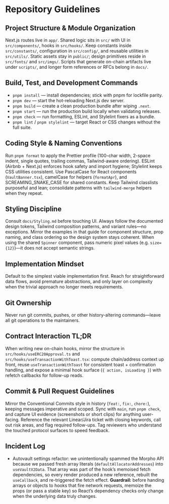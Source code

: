 # Repository Guidelines

## Project Structure & Module Organization
Next.js routes live in `app/`. Shared logic sits in `src/` with UI in `src/components/`, hooks in `src/hooks/`. Keep constants inside `src/constants/`, configuration in `src/config/`, and reusable utilities in `src/utils/`. Static assets stay in `public/`; design primitives reside in `src/fonts/` and `src/imgs/`. Scripts that generate on-chain artifacts live under `scripts/`, and longer form references or RFCs belong in `docs/`.

## Build, Test, and Development Commands
- `pnpm install` — install dependencies; stick with pnpm for lockfile parity.
- `pnpm dev` — start the hot-reloading Next.js dev server.
- `pnpm build` — create a clean production bundle after wiping `.next`.
- `pnpm start` — run the production build locally when validating releases.
- `pnpm check` — run formatting, ESLint, and Stylelint fixers as a bundle.
- `pnpm lint` / `pnpm stylelint` — target React or CSS changes without the full suite.

## Coding Style & Naming Conventions
Run `pnpm format` to apply the Prettier profile (100-char width, 2-space indent, single quotes, trailing commas, Tailwind-aware ordering). ESLint (Airbnb + Next.js) enforces hook safety and import hygiene; Stylelint keeps CSS utilities consistent. Use PascalCase for React components (`VaultBanner.tsx`), camelCase for helpers (`formatApr`), and SCREAMING_SNAKE_CASE for shared constants. Keep Tailwind classlists purposeful and lean; consolidate patterns with `tailwind-merge` helpers when they repeat.

## Styling Discipline
Consult `docs/Styling.md` before touching UI. Always follow the documented design tokens, Tailwind composition patterns, and variant rules—no exceptions. Mirror the examples in that guide for component structure, prop naming, and class ordering so the design system stays coherent. When using the shared `Spinner` component, pass numeric pixel values (e.g. `size={12}`)—it does not accept semantic strings.

## Implementation Mindset
Default to the simplest viable implementation first. Reach for straightforward data flows, avoid premature abstractions, and only layer on complexity when the trivial approach no longer meets requirements.

## Git Ownership
Never run git commits, pushes, or other history-altering commands—leave all git operations to the maintainers.

## Contract Interaction TL;DR
When writing new on-chain hooks, mirror the structure in `src/hooks/useERC20Approval.ts` and `src/hooks/useTransactionWithToast.tsx`: compute chain/address context up front, reuse `useTransactionWithToast` for consistent toast + confirmation handling, and expose a minimal hook surface (`{ action, isLoading }`) with refetch callbacks for follow-up reads.

## Commit & Pull Request Guidelines
Mirror the Conventional Commits style in history (`feat:`, `fix:`, `chore:`), keeping messages imperative and scoped. Sync with `main`, run `pnpm check`, and capture UI evidence (screenshots or short clips) for anything user-facing. Reference the relevant Linear/Jira ticket with closing keywords, call out risk areas, and flag required follow-ups. Tag reviewers who understand the touched protocol surfaces to speed feedback.

## Incident Log
- Autovault settings refactor: we unintentionally spammed the Morpho API because we passed fresh array literals (`defaultAllocatorAddresses`) into `useVaultV2Data`. That array was part of the hook’s memoised fetch dependencies, so every render produced a new reference, rebuilt the `useCallback`, and re-triggered the fetch effect. **Guardrail:** before handing arrays or objects to hooks that fire network requests, memoize the props (or pass a stable key) so React’s dependency checks only change when the underlying data truly changes.
